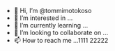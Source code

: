 - 👋 Hi, I’m @tommimotokoso
- 👀 I’m interested in ...
- 🌱 I’m currently learning ...
- 💞️ I’m looking to collaborate on ...
- 📫 How to reach me ...1111 22222

<!---
tommimotokoso/tommimotokoso is a ✨ special ✨ repository because its `README.md` (this file) appears on your GitHub profile.
You can click the Preview link to take a look at your changes.
--->
